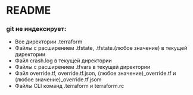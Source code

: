 # README #

### git не индексирует:  ###

* Все директории .terraform
* Файлы с расширением .tfstate, .tfstate.(любое значение) в текущей директории
* Файл crash.log в текущей директории
* Файлы с расширением .tfvars в текущей директории
* Файл override.tf, override.tf.json, (любое значение)_override.tf и (любое значение)_override.tf.jsom
* Файлы CLI команд .terraform и terraform.rc

 
